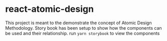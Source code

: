 # react-atomic-design

This project is meant to the demonstrate the concept of Atomic Design Methodology.
Story book has been setup to show how the components can be used and their relationship.
run ```yarn storybook``` to view the components
